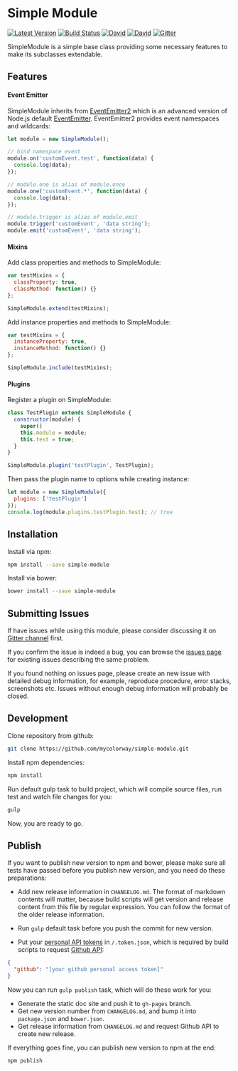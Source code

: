 # Simple Module

[![Latest Version](https://img.shields.io/npm/v/simple-module.svg)](https://www.npmjs.com/package/simple-module)
[![Build Status](https://img.shields.io/travis/mycolorway/simple-module.svg)](https://travis-ci.org/mycolorway/simple-module)
[![David](https://img.shields.io/david/mycolorway/simple-module.svg)](https://david-dm.org/mycolorway/simple-module)
[![David](https://img.shields.io/david/dev/mycolorway/simple-module.svg)](https://david-dm.org/mycolorway/simple-module#info=devDependencies)
[![Gitter](https://img.shields.io/gitter/room/nwjs/nw.js.svg)](https://gitter.im/mycolorway/simple-module)

SimpleModule is a simple base class providing some necessary features to make its subclasses extendable.

## Features

#### Event Emitter

SimpleModule inherits from [EventEmitter2](https://github.com/asyncly/EventEmitter2) which is an advanced version of Node.js default [EventEmitter](https://nodejs.org/api/events.html). EventEmitter2 provides event namespaces and wildcards:

```js
let module = new SimpleModule();

// bind namespace event
module.on('customEvent.test', function(data) {
  console.log(data);
});

// module.one is alias of module.once
module.one('customEvent.*', function(data) {
  console.log(data);
});

// module.trigger is alias of module.emit
module.trigger('customEvent', 'data string');
module.emit('customEvent', 'data string');
```

#### Mixins

Add class properties and methods to SimpleModule:

```js
var testMixins = {
  classProperty: true,
  classMethod: function() {}
};

SimpleModule.extend(testMixins);
```

Add instance properties and methods to SimpleModule:

```js
var testMixins = {
  instanceProperty: true,
  instanceMethod: function() {}
};

SimpleModule.include(testMixins);
```

#### Plugins

Register a plugin on SimpleModule:

```js
class TestPlugin extends SimpleModule {
  constructor(module) {
    super()
    this.module = module;
    this.test = true;
  }
}

SimpleModule.plugin('testPlugin', TestPlugin);
```

Then pass the plugin name to options while creating instance:

```js
let module = new SimpleModule({
  plugins: ['testPlugin']
});
console.log(module.plugins.testPlugin.test); // true
```

## Installation

Install via npm:

```bash
npm install --save simple-module
```

Install via bower:

```bash
bower install --save simple-module
```

## Submitting Issues

If have issues while using this module, please consider discussing it on [Gitter channel](https://gitter.im/mycolorway/simple-module) first.

If you confirm the issue is indeed a bug, you can browse the [issues page](https://github.com/mycolorway/simple-module/issues) for existing issues describing the same problem.

If you found nothing on issues page, please create an new issue with detailed debug information, for example, reproduce procedure, error stacks, screenshots etc. Issues without enough debug information will probably be closed.

## Development

Clone repository from github:

```bash
git clone https://github.com/mycolorway/simple-module.git
```

Install npm dependencies:

```bash
npm install
```

Run default gulp task to build project, which will compile source files, run test and watch file changes for you:

```bash
gulp
```

Now, you are ready to go.

## Publish

If you want to publish new version to npm and bower, please make sure all tests have passed before you publish new version, and you need do these preparations:

* Add new release information in `CHANGELOG.md`. The format of markdown contents will matter, because build scripts will get version and release content from this file by regular expression. You can follow the format of the older release information.

* Run `gulp` default task before you push the commit for new version.

* Put your [personal API tokens](https://github.com/blog/1509-personal-api-tokens) in `/.token.json`, which is required by build scripts to request [Github API](https://developer.github.com/v3/):

```json
{
  "github": "[your github personal access token]"
}
```

Now you can run `gulp publish` task, which will do these work for you:

* Generate the static doc site and push it to `gh-pages` branch.
* Get new version number from `CHANGELOG.md`, and bump it into `package.json` and `bower.json`.
* Get release information from `CHANGELOG.md` and request Github API to create new release.

If everything goes fine, you can publish new version to npm at the end:

```bash
npm publish
```
